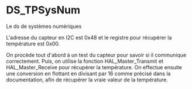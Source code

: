 # DS_TPSysNum
Le ds de systèmes numériques

L'adresse du capteur en I2C est 0x48 et le registre pour récupérer la température est 0x00.

On procède tout d'abord à un test du capteur pour savoir si il communique correctement.
Puis, on utilise la fonction HAL_Master_Transmit et HAL_Master_Receive pour récupérer la température.
On effectue ensuite une conversion en flottant en divisant par 16 comme précisé dans la documentation, afin de récupérer la vraie valeur de la température.
